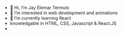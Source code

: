 - 👋 Hi, I’m Jay Elemar Termulo
- 👀 I’m interested in web development and animations
- 🌱 I’m currently learning React 
- knowledgable in  HTML, CSS, Javascript & React.JS
- 

<!---
jayelemar/jayelemar is a ✨ special ✨ repository because its `README.md` (this file) appears on your GitHub profile.
You can click the Preview link to take a look at your changes.
--->
